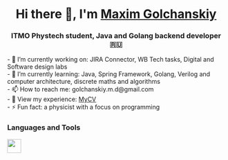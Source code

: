 <h1 align="center">Hi there 👋, I'm <a href="https://t.me/MaXimMaXiM209" target="_blank">Maxim Golchanskiy</a> 
</h1>
<h3 align="center">ITMO Phystech student, Java and Golang backend developer🇷🇺</h3>
- 🔭 I’m currently working on: JIRA Connector, WB Tech tasks, Digital and Software design labs  </br>
- 🌱 I’m currently learning: Java, Spring Framework, Golang, Verilog and computer architecture, discrete maths and algorithms  </br>
- 📫 How to reach me: golchanskiy.m.d@gmail.com  </br>
- 📄 View my experience: <a href="https://drive.google.com/drive/folders/1qjTAbsEOntAbwk59bmmvwzCcRR62soxn">MyCV</a>  </br>
- ⚡ Fun fact: a physicist with a focus on programming  </br>
<h3>Languages and Tools</h3>
<img height="32" width="32" src="https://unpkg.com/simple-icons@v13/icons/[ICON SLUG].svg" />

<!--
**mMm1m/mMm1m** is a ✨ _special_ ✨ repository because its `README.md` (this file) appears on your GitHub profile.

Here are some ideas to get you started:

- 👯 I’m looking to collaborate on ...
- 🤔 I’m looking for help with ...
- 💬 Ask me about ...
- 😄 Pronouns: ...
-->
